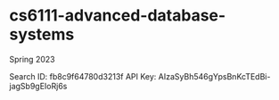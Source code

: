# cs6111-advanced-database-systems
Spring 2023

Search ID: fb8c9f64780d3213f
API Key: AIzaSyBh546gYpsBnKcTEdBi-jagSb9gEIoRj6s